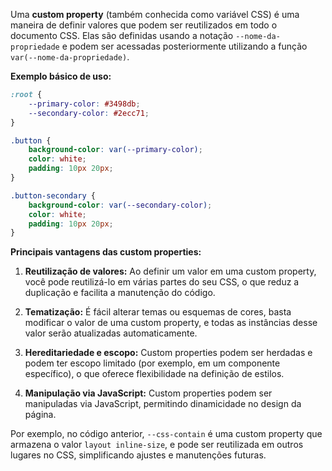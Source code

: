 Uma **custom property** (também conhecida como variável CSS) é uma maneira de definir valores que podem ser reutilizados em todo o documento CSS. Elas são definidas usando a notação `--nome-da-propriedade` e podem ser acessadas posteriormente utilizando a função `var(--nome-da-propriedade)`.

**Exemplo básico de uso:**

```css
:root {
    --primary-color: #3498db;
    --secondary-color: #2ecc71;
}

.button {
    background-color: var(--primary-color);
    color: white;
    padding: 10px 20px;
}

.button-secondary {
    background-color: var(--secondary-color);
    color: white;
    padding: 10px 20px;
}
```

**Principais vantagens das custom properties:**

1. **Reutilização de valores:** Ao definir um valor em uma custom property, você pode reutilizá-lo em várias partes do seu CSS, o que reduz a duplicação e facilita a manutenção do código.

2. **Tematização:** É fácil alterar temas ou esquemas de cores, basta modificar o valor de uma custom property, e todas as instâncias desse valor serão atualizadas automaticamente.

3. **Hereditariedade e escopo:** Custom properties podem ser herdadas e podem ter escopo limitado (por exemplo, em um componente específico), o que oferece flexibilidade na definição de estilos.

4. **Manipulação via JavaScript:** Custom properties podem ser manipuladas via JavaScript, permitindo dinamicidade no design da página.

Por exemplo, no código anterior, `--css-contain` é uma custom property que armazena o valor `layout inline-size`, e pode ser reutilizada em outros lugares no CSS, simplificando ajustes e manutenções futuras.